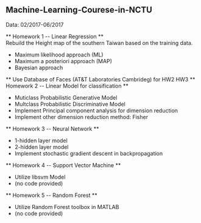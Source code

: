 ## Machine-Learning-Courese-in-NCTU
Data: 02/2017-06/2017

** Homework 1 -- Linear Regression **  
Rebuild the Height map of the southern Taiwan based on the training data.
* Maximum likelihood approach (ML)  
* Maximum a posteriori approach (MAP)  
* Bayesian approach  
  
** Use Database of Faces (AT&T Laboratories Cambrideg) for HW2 HW3
** Homework 2 -- Linear Model for classification **  
* Muticlass Probabilistic Generative Model
* Multclass Probabilistic Discriminative Model
* Implement Principal component analysis for dimension reduction
* Implement other dimension reduction method: Fisher
  
** Homework 3 -- Neural Network **  
* 1-hidden layer model
* 2-hidden layer model
* Implement stochastic gradient descent in backpropagation
  
** Homework 4 -- Support Vector Machine **  
* Utilize libsvm Model  
* (no code provided)  
  
** Homework 5 -- Random Forest **  
* Utilize Random Forest toolbox in MATLAB  
* (no code provided)  


